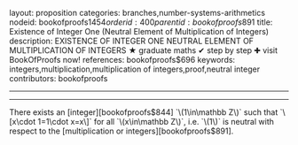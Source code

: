 layout: proposition
categories: branches,number-systems-arithmetics
nodeid: bookofproofs$1454
orderid: 400
parentid: bookofproofs$891
title: Existence of Integer One (Neutral Element of Multiplication of Integers)
description: EXISTENCE OF INTEGER ONE NEUTRAL ELEMENT OF MULTIPLICATION OF INTEGERS &#9733; graduate maths &#10004; step by step &#10010; visit BookOfProofs now!
references: bookofproofs$696
keywords: integers,multiplication,multiplication of integers,proof,neutral integer
contributors: bookofproofs

---


---

There exists an [integer][bookofproofs$844] `\(1\in\mathbb Z\)` such that `\[x\cdot 1=1\cdot x=x\]` for all `\(x\in\mathbb Z\)`, i.e. `\(1\)` is neutral with respect to the [multiplication or integers][bookofproofs$891].